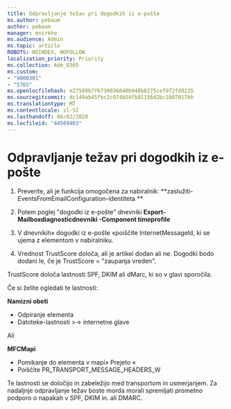 ```yaml
---
title: Odpravljanje težav pri dogodkih iz e-pošte
ms.author: pebaum
author: pebaum
manager: mnirkhe
ms.audience: Admin
ms.topic: article
ROBOTS: NOINDEX, NOFOLLOW
localization_priority: Priority
ms.collection: Adm_O365
ms.custom:
- "9000301"
- "5765"
ms.openlocfilehash: e27589b7f6730036040b948b6275cef072fd8235
ms.sourcegitcommit: dc149ab45fbc2c974b54fb81156d2bc1b07017bb
ms.translationtype: MT
ms.contentlocale: sl-SI
ms.lasthandoff: 06/02/2020
ms.locfileid: "44569403"
---
```

# <a name="troubleshooting-events-from-email"></a>Odpravljanje težav pri dogodkih iz e-pošte

1. Preverite, ali je funkcija omogočena za nabiralnik: **zaslužiti-EventsFromEmailConfiguration-identiteta <mailbox> **

2. Potem poglej "dogodki iz e-pošte" dnevniki **Export-Mailboxdiagnosticdnevniki <mailbox> -Component timeprofile**

3. V dnevnikih» dogodki iz e-pošte «poiščite InternetMessageId, ki se ujema z elementom v nabiralniku.  

4. Vrednost TrustScore določa, ali je artikel dodan ali ne. Dogodki bodo dodani le, če je TrustScore = "zaupanja vreden".

TrustScore določa lastnosti SPF, DKIM ali dMarc, ki so v glavi sporočila.

Če si želite ogledati te lastnosti:

**Namizni obeti**

- Odpiranje elementa
- Datoteke-lastnosti >-> internetne glave

Ali

**MFCMapi**

- Pomikanje do elementa v mapi» Prejeto «
- Poiščite PR_TRANSPORT_MESSAGE_HEADERS_W

Te lastnosti se določijo in zabeležijo med transportom in usmerjanjem. Za nadaljnje odpravljanje težav boste morda morali spremljati prometno podporo o napakah v SPF, DKIM in. ali DMARC.